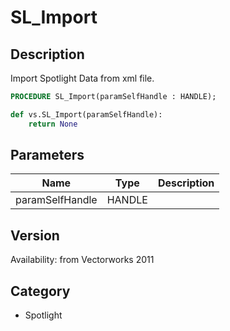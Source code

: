 # SL_Import

## Description
Import Spotlight Data from xml file.

```pascal
PROCEDURE SL_Import(paramSelfHandle : HANDLE);
```

```python
def vs.SL_Import(paramSelfHandle):
    return None
```

## Parameters
|Name|Type|Description|
|---|---|---|
|paramSelfHandle|HANDLE|   |

## Version
Availability: from Vectorworks 2011

## Category
* Spotlight

